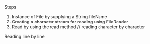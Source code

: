 Steps
1. Instance of File by supplying a String fileName
2. Creating a character stream for reading using FileReader
3. Read by using the read method
// reading character by character

Reading line by line
